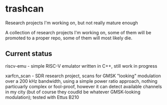 # trashcan
Research projects I'm working on, but not really mature enough

A collection of research projects I'm working on, some of them will be promoted to a proper repo, some of them will most likely die.

## Current status
riscv-emu - simple RISC-V emulator written in C++, still work in progress

xarfcn_scan - SDR research project, scans for GMSK "looking" modulation over a 200 kHz bandwidth, using a simple power ratio approach, nothing particuarly complex or fool-proof, however it can detect available channels in my city (but of course they coudld be whatever GMSK-looking modulation); tested with Ettus B210

